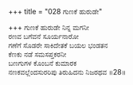 +++
title = "028 ಗುಣಕೆ ಹುರುಡೇ"

+++
ಗುಣಕೆ ಹುರುಡೇ ನಿನ್ನ ಮಗನೀ  
ರಣವ ಬಗೆವನೆ ಸೂರ್ಯನಾರೋ  
ಗಣೆಗೆ ಸೊಡರೇ ಸಾಕಿದೇತಕೆ ಬಯಲ ಭಂಡತನ  
ಕೆಣಕು ನಡೆ ಸಮಸಪ್ತಕರನೀ  
ಬಣಗುಗಳ ಕೊಂಬನೆ ಕುಮಾರಕ  
ನಣಕವಲ್ಲೆಂದಸುರರಿಪು ತಿರುಹಿದನು ನಿಜರಥವ    ॥28॥